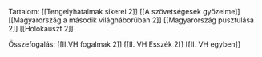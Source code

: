Tartalom:
[[Tengelyhatalmak sikerei 2]]
[[A szövetségesek győzelme]]
[[Magyarország a második világháborúban 2]]
[[Magyarország pusztulása 2]]
[[Holokauszt 2]]

Összefogalás:
[[II.VH fogalmak 2]]
[[II. VH Esszék 2]]
[[II. VH egyben]]